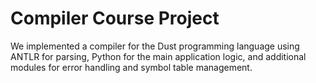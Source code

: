 # Compiler Course Project

We implemented a compiler for the Dust programming language using ANTLR for parsing, Python for the main application logic, and additional modules for error handling and symbol table management.
